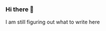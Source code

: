 ### Hi there 👋

<!--
**picografix/picografix** is a ✨ _special_ ✨ repository because its `README.md` (this file) appears on your GitHub profile.
-->

I am still figuring out what to write here

